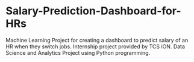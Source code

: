 # Salary-Prediction-Dashboard-for-HRs
Machine Learning Project for creating a dashboard to predict salary of an HR when they switch jobs.
Internship project provided by TCS iON.
Data Science and Analytics Project using Python programming.
